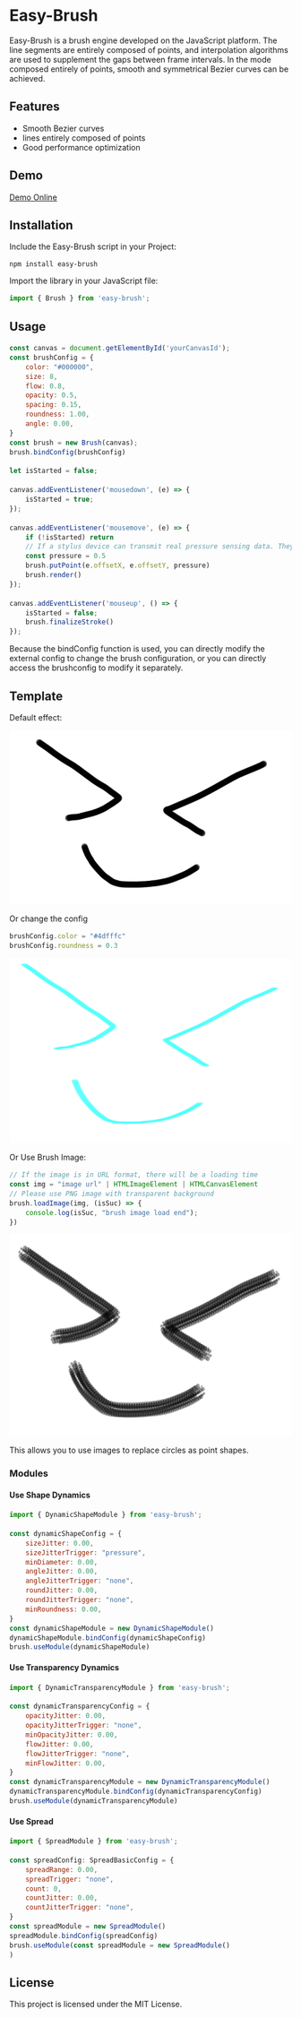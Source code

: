 # Easy-Brush

Easy-Brush is a brush engine developed on the JavaScript platform. The line segments are entirely composed of points, and interpolation algorithms are used to supplement the gaps between frame intervals. In the mode composed entirely of points, smooth and symmetrical Bezier curves can be achieved.

## Features

- Smooth Bezier curves
- lines entirely composed of points
- Good performance optimization

## Demo
[Demo Online](https://dqlean.github.io/Easy-Brush-Demo/ "Demo Online")


## Installation

Include the Easy-Brush script in your Project:

```shell
npm install easy-brush
```

Import the library in your JavaScript file:

```javascript
import { Brush } from 'easy-brush';
```

## Usage

```javascript
const canvas = document.getElementById('yourCanvasId');
const brushConfig = {
    color: "#000000",
    size: 8,
    flow: 0.8,
    opacity: 0.5,
    spacing: 0.15,
    roundness: 1.00,
    angle: 0.00,
}
const brush = new Brush(canvas);
brush.bindConfig(brushConfig)

let isStarted = false;

canvas.addEventListener('mousedown', (e) => {
    isStarted = true;
});

canvas.addEventListener('mousemove', (e) => {
    if (!isStarted) return
    // If a stylus device can transmit real pressure sensing data. They can usually be obtained during events (e)
    const pressure = 0.5
    brush.putPoint(e.offsetX, e.offsetY, pressure)
    brush.render()
});

canvas.addEventListener('mouseup', () => {
    isStarted = false;
    brush.finalizeStroke()
});
```

Because the bindConfig function is used, you can directly modify the external config to change the brush configuration, or you can directly access the brushconfig to modify it separately.

## Template
Default effect:

![Default effect](https://github.com/DQLean/Easy-Brush/blob/main/docs/1.png "Default effect")

Or change the config
```javascript
brushConfig.color = "#4dfffc"
brushConfig.roundness = 0.3
```

![Dense effect](https://github.com/DQLean/Easy-Brush/blob/main/docs/2.png "Dense effect")

Or Use Brush Image:
```javascript
// If the image is in URL format, there will be a loading time
const img = "image url" | HTMLImageElement | HTMLCanvasElement
// Please use PNG image with transparent background
brush.loadImage(img, (isSuc) => {
    console.log(isSuc, "brush image load end");
})
```
![Use Brush Image](https://github.com/DQLean/Easy-Brush/blob/main/docs/3.png "Use Brush Image")

This allows you to use images to replace circles as point shapes.

### Modules
#### Use Shape Dynamics
```javascript
import { DynamicShapeModule } from 'easy-brush';

const dynamicShapeConfig = {
    sizeJitter: 0.00,
    sizeJitterTrigger: "pressure",
    minDiameter: 0.00,
    angleJitter: 0.00,
    angleJitterTrigger: "none",
    roundJitter: 0.00,
    roundJitterTrigger: "none",
    minRoundness: 0.00,
}
const dynamicShapeModule = new DynamicShapeModule()
dynamicShapeModule.bindConfig(dynamicShapeConfig)
brush.useModule(dynamicShapeModule)
```

#### Use Transparency Dynamics
```javascript
import { DynamicTransparencyModule } from 'easy-brush';

const dynamicTransparencyConfig = {
    opacityJitter: 0.00,
    opacityJitterTrigger: "none",
    minOpacityJitter: 0.00,
    flowJitter: 0.00,
    flowJitterTrigger: "none",
    minFlowJitter: 0.00,
}
const dynamicTransparencyModule = new DynamicTransparencyModule()
dynamicTransparencyModule.bindConfig(dynamicTransparencyConfig)
brush.useModule(dynamicTransparencyModule)
```

#### Use Spread
```javascript
import { SpreadModule } from 'easy-brush';

const spreadConfig: SpreadBasicConfig = {
    spreadRange: 0.00,
    spreadTrigger: "none",
    count: 0,
    countJitter: 0.00,
    countJitterTrigger: "none",
}
const spreadModule = new SpreadModule()
spreadModule.bindConfig(spreadConfig)
brush.useModule(const spreadModule = new SpreadModule()
)
```

## License
This project is licensed under the MIT License.

